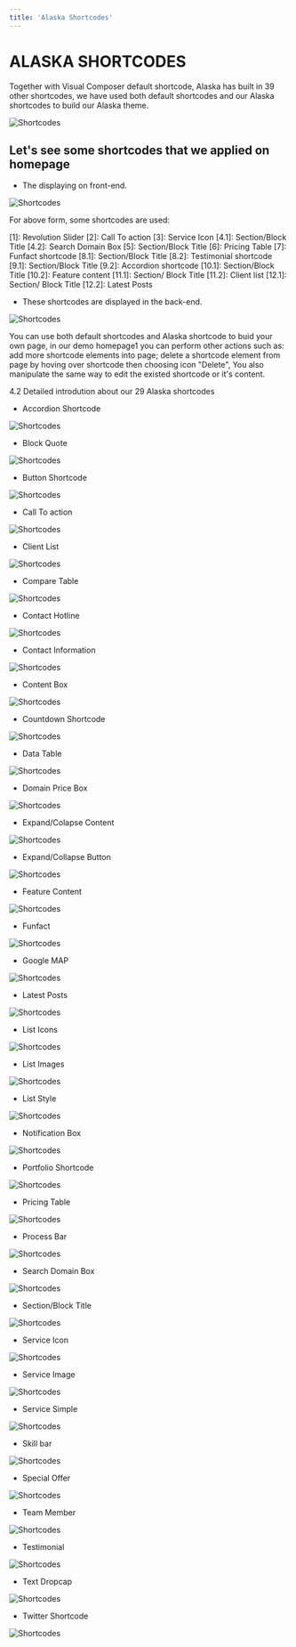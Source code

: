```yaml
---
title: 'Alaska Shortcodes'
---
```


# ALASKA SHORTCODES

Together with Visual Composer default shortcode, Alaska has built in 39 other shortcodes, we have used both default shortcodes and our Alaska shortcodes to build our Alaska theme.

![Shortcodes](https://raw.githubusercontent.com/vulinhpc/alaska-docs/master/docs/.vuepress/public/img/shortcode_home3.png)

## Let's see some shortcodes that we applied on homepage

- The displaying on front-end.

![Shortcodes](https://raw.githubusercontent.com/vulinhpc/alaska-docs/master/docs/.vuepress/public/img/shortcode_home1.png)

For above form, some shortcodes are used:

[1]: Revolution Slider
[2]: Call To action
[3]: Service Icon
[4.1]: Section/Block Title
[4.2]: Search Domain Box
[5]: Section/Block Title
[6]: Pricing Table
[7]: Funfact shortcode
[8.1]: Section/Block Title
[8.2]: Testimonial shortcode
[9.1]: Section/Block Title
[9.2]: Accordion shortcode
[10.1]: Section/Block Title
[10.2]: Feature content
[11.1]: Section/ Block Title
[11.2]: Client list
[12.1]: Section/ Block Title
[12.2]: Latest Posts

- These shortcodes are displayed in the back-end.

![Shortcodes](https://raw.githubusercontent.com/vulinhpc/alaska-docs/master/docs/.vuepress/public/img/shortcode_home2.png)

You can use both default shortcodes and Alaska shortcode to buid your own page, in our demo homepage1 you can perform other actions such as: add more shortcode elements into page; delete a shortcode element from page by hoving over shortcode then choosing icon "Delete", You also manipulate the same way to edit the existed shortcode or it's content.

4.2 Detailed introdution about our 29 Alaska shortcodes

- Accordion Shortcode

![Shortcodes](https://raw.githubusercontent.com/vulinhpc/alaska-docs/master/docs/.vuepress/public/img/shortcode1.png)

- Block Quote

![Shortcodes](https://raw.githubusercontent.com/vulinhpc/alaska-docs/master/docs/.vuepress/public/img/shortcode2.png)

- Button Shortcode

![Shortcodes](https://raw.githubusercontent.com/vulinhpc/alaska-docs/master/docs/.vuepress/public/img/shortcode3.png)

- Call To action

![Shortcodes](https://raw.githubusercontent.com/vulinhpc/alaska-docs/master/docs/.vuepress/public/img/shortcode4.png)

- Client List

![Shortcodes](https://raw.githubusercontent.com/vulinhpc/alaska-docs/master/docs/.vuepress/public/img/shortcode5.png)

- Compare Table

![Shortcodes](https://raw.githubusercontent.com/vulinhpc/alaska-docs/master/docs/.vuepress/public/img/shortcode6.png)

- Contact Hotline

![Shortcodes](https://raw.githubusercontent.com/vulinhpc/alaska-docs/master/docs/.vuepress/public/img/shortcode7.png)

- Contact Information

![Shortcodes](https://raw.githubusercontent.com/vulinhpc/alaska-docs/master/docs/.vuepress/public/img/shortcode8.png)

- Content Box

![Shortcodes](https://raw.githubusercontent.com/vulinhpc/alaska-docs/master/docs/.vuepress/public/img/shortcode9.png)

- Countdown Shortcode

![Shortcodes](https://raw.githubusercontent.com/vulinhpc/alaska-docs/master/docs/.vuepress/public/img/shortcode10.png)

- Data Table

![Shortcodes](https://raw.githubusercontent.com/vulinhpc/alaska-docs/master/docs/.vuepress/public/img/shortcode11.png)

- Domain Price Box

![Shortcodes](https://raw.githubusercontent.com/vulinhpc/alaska-docs/master/docs/.vuepress/public/img/shortcode12.png)

- Expand/Colapse Content

![Shortcodes](https://raw.githubusercontent.com/vulinhpc/alaska-docs/master/docs/.vuepress/public/img/shortcode13.png)

- Expand/Collapse Button

![Shortcodes](https://raw.githubusercontent.com/vulinhpc/alaska-docs/master/docs/.vuepress/public/img/shortcode14.png)

- Feature Content

![Shortcodes](https://raw.githubusercontent.com/vulinhpc/alaska-docs/master/docs/.vuepress/public/img/shortcode15.png)

- Funfact

![Shortcodes](https://raw.githubusercontent.com/vulinhpc/alaska-docs/master/docs/.vuepress/public/img/shortcode16.png)

- Google MAP

![Shortcodes](https://raw.githubusercontent.com/vulinhpc/alaska-docs/master/docs/.vuepress/public/img/shortcode17.png)

- Latest Posts

![Shortcodes](https://raw.githubusercontent.com/vulinhpc/alaska-docs/master/docs/.vuepress/public/img/shortcode18.png)

- List Icons

![Shortcodes](https://raw.githubusercontent.com/vulinhpc/alaska-docs/master/docs/.vuepress/public/img/shortcode19.png)

- List Images

![Shortcodes](https://raw.githubusercontent.com/vulinhpc/alaska-docs/master/docs/.vuepress/public/img/shortcode20.png)

- List Style

![Shortcodes](https://raw.githubusercontent.com/vulinhpc/alaska-docs/master/docs/.vuepress/public/img/shortcode21.png)

- Notification Box

![Shortcodes](https://raw.githubusercontent.com/vulinhpc/alaska-docs/master/docs/.vuepress/public/img/shortcode22.png)

- Portfolio Shortcode

![Shortcodes](https://raw.githubusercontent.com/vulinhpc/alaska-docs/master/docs/.vuepress/public/img/shortcode23.png)

- Pricing Table

![Shortcodes](https://raw.githubusercontent.com/vulinhpc/alaska-docs/master/docs/.vuepress/public/img/shortcode24.png)

- Process Bar

![Shortcodes](https://raw.githubusercontent.com/vulinhpc/alaska-docs/master/docs/.vuepress/public/img/shortcode25.png)

- Search Domain Box

![Shortcodes](https://raw.githubusercontent.com/vulinhpc/alaska-docs/master/docs/.vuepress/public/img/shortcode26.png)

- Section/Block Title

![Shortcodes](https://raw.githubusercontent.com/vulinhpc/alaska-docs/master/docs/.vuepress/public/img/shortcode27.png)

- Service Icon

![Shortcodes](https://raw.githubusercontent.com/vulinhpc/alaska-docs/master/docs/.vuepress/public/img/shortcode28.png)

- Service Image

![Shortcodes](https://raw.githubusercontent.com/vulinhpc/alaska-docs/master/docs/.vuepress/public/img/shortcode30.png)

- Service Simple

![Shortcodes](https://raw.githubusercontent.com/vulinhpc/alaska-docs/master/docs/.vuepress/public/img/shortcode31.png)

- Skill bar

![Shortcodes](https://raw.githubusercontent.com/vulinhpc/alaska-docs/master/docs/.vuepress/public/img/shortcode32.png)

- Special Offer

![Shortcodes](https://raw.githubusercontent.com/vulinhpc/alaska-docs/master/docs/.vuepress/public/img/shortcode33.png)

- Team Member

![Shortcodes](https://raw.githubusercontent.com/vulinhpc/alaska-docs/master/docs/.vuepress/public/img/shortcode34.png)

- Testimonial

![Shortcodes](https://raw.githubusercontent.com/vulinhpc/alaska-docs/master/docs/.vuepress/public/img/shortcode35.png)

- Text Dropcap

![Shortcodes](https://raw.githubusercontent.com/vulinhpc/alaska-docs/master/docs/.vuepress/public/img/shortcode36.png)

- Twitter Shortcode

![Shortcodes](https://raw.githubusercontent.com/vulinhpc/alaska-docs/master/docs/.vuepress/public/img/shortcode37.png)
